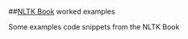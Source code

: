 ##[NLTK Book](http://www.nltk.org/book/) worked examples

Some examples code snippets from the NLTK Book



